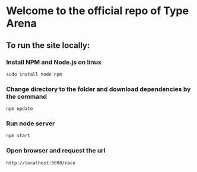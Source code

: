 # Welcome to the official repo of Type Arena

## To run the site locally:

### Install NPM and Node.js on linux
```sudo install node npm```

### Change directory to the folder and download dependencies by the command
```npm update```

### Run node server
```npm start```

### Open browser and request the url
```http://localhost:5000/race```
